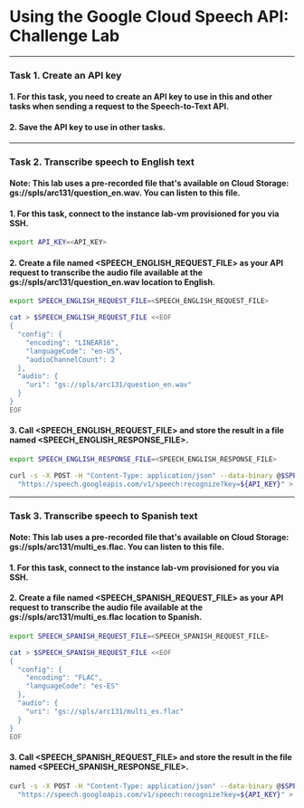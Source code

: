 # Using the Google Cloud Speech API: Challenge Lab

---

### Task 1. Create an API key

#### 1. For this task, you need to create an API key to use in this and other tasks when sending a request to the Speech-to-Text API.

#### 2. Save the API key to use in other tasks.

---

### Task 2. Transcribe speech to English text

#### Note: This lab uses a pre-recorded file that's available on Cloud Storage: gs://spls/arc131/question_en.wav. You can listen to this file.

#### 1. For this task, connect to the instance lab-vm provisioned for you via SSH.

```bash
export API_KEY=<API_KEY>
```

#### 2. Create a file named <SPEECH_ENGLISH_REQUEST_FILE> as your API request to transcribe the audio file available at the gs://spls/arc131/question_en.wav location to English.

```bash
export SPEECH_ENGLISH_REQUEST_FILE=<SPEECH_ENGLISH_REQUEST_FILE>
```

```bash
cat > $SPEECH_ENGLISH_REQUEST_FILE <<EOF
{
  "config": {
    "encoding": "LINEAR16",
    "languageCode": "en-US",
    "audioChannelCount": 2
  },
  "audio": {
    "uri": "gs://spls/arc131/question_en.wav"
  }
}
EOF
```

#### 3. Call <SPEECH_ENGLISH_REQUEST_FILE> and store the result in a file named <SPEECH_ENGLISH_RESPONSE_FILE>.

```bash
export SPEECH_ENGLISH_RESPONSE_FILE=<SPEECH_ENGLISH_RESPONSE_FILE>
```

```bash
curl -s -X POST -H "Content-Type: application/json" --data-binary @$SPEECH_ENGLISH_REQUEST_FILE \
  "https://speech.googleapis.com/v1/speech:recognize?key=${API_KEY}" > $SPEECH_ENGLISH_RESPONSE_FILE
```

---

### Task 3. Transcribe speech to Spanish text

#### Note: This lab uses a pre-recorded file that's available on Cloud Storage: gs://spls/arc131/multi_es.flac. You can listen to this file.

#### 1. For this task, connect to the instance lab-vm provisioned for you via SSH.

#### 2. Create a file named <SPEECH_SPANISH_REQUEST_FILE> as your API request to transcribe the audio file available at the gs://spls/arc131/multi_es.flac location to Spanish.

```bash
export SPEECH_SPANISH_REQUEST_FILE=<SPEECH_SPANISH_REQUEST_FILE>
```

```bash
cat > $SPEECH_SPANISH_REQUEST_FILE <<EOF
{
  "config": {
    "encoding": "FLAC",
    "languageCode": "es-ES"
  },
  "audio": {
    "uri": "gs://spls/arc131/multi_es.flac"
  }
}
EOF
```

#### 3. Call <SPEECH_SPANISH_REQUEST_FILE> and store the result in the file named <SPEECH_SPANISH_RESPONSE_FILE>.

```bash
curl -s -X POST -H "Content-Type: application/json" --data-binary @$SPEECH_SPANISH_REQUEST_FILE \
  "https://speech.googleapis.com/v1/speech:recognize?key=${API_KEY}" > $SPEECH_SPANISH_RESPONSE_FILE
```
